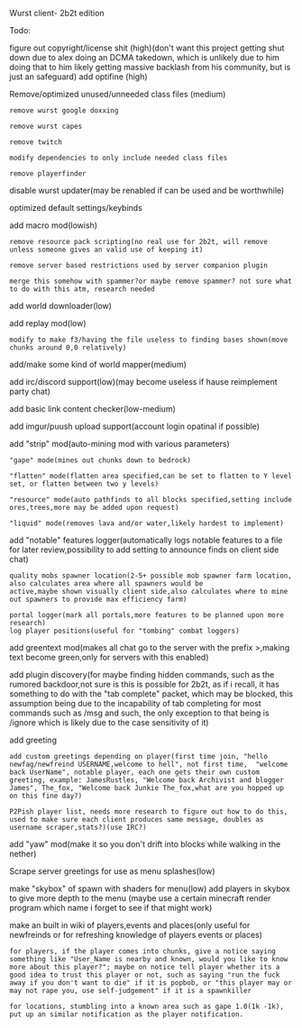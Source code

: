 Wurst client- 2b2t edition

Todo:

figure out copyright/license shit (high)(don't want this project getting shut down due to alex doing an DCMA takedown, which is unlikely due to him doing that to him likely getting massive backlash from his community, but is just an safeguard)
add optifine (high)

Remove/optimized unused/unneeded class files (medium)

    remove wurst google doxxing

    remove wurst capes

    remove twitch

    modify dependencies to only include needed class files

    remove playerfinder

disable wurst updater(may be renabled if can be used and be worthwhile)

optimized default settings/keybinds

add macro mod(lowish)

    remove resource pack scripting(no real use for 2b2t, will remove unless someone gives an valid use of keeping it)
    
    remove server based restrictions used by server companion plugin
    
    merge this somehow with spammer?or maybe remove spammer? not sure what to do with this atm, research needed

add world downloader(low)

add replay mod(low)

    modify to make f3/having the file useless to finding bases shown(move chunks around 0,0 relatively)

add/make some kind of world mapper(medium)

add irc/discord support(low)(may become useless if hause reimplement party chat)

add basic link content checker(low-medium)

add imgur/puush upload support(account login opatinal if possible)

add "strip" mod(auto-mining mod with various parameters)

    "gape" mode(mines out chunks down to bedrock)

    "flatten" mode(flatten area specified,can be set to flatten to Y level set, or flatten between two y levels)

    "resource" mode(auto pathfinds to all blocks specified,setting include ores,trees,more may be added upon request)

    "liquid" mode(removes lava and/or water,likely hardest to implement)

add "notable" features logger(automatically logs notable features to a file for later review,possibility to add setting to announce 
finds on client side chat)

    quality mobs spawner location(2-5+ possible mob spawner farm location, also calculates area where all spawners would be 
    active,maybe shown visually client side,also calculates where to mine out spawners to provide max efficiency farm)
    
    portal logger(mark all portals,more features to be planned upon more research)
    log player positions(useful for "tombing" combat loggers)

add greentext mod(makes all chat go to the server with the prefix >,making text become green,only for servers with this enabled)

add plugin discovery(for maybe finding hidden commands, such as the rumored backdoor,not sure is this is possible for 2b2t, as if i recall, it has something to do with the "tab complete" packet, which may be blocked, this assumption being due to the incapability of tab completing for most commands such as /msg and such, the only exception to that being is /ignore which is likely due to the case sensitivity of it)

add greeting
    
    add custom greetings depending on player(first time join, "hello newfag/newfreind USERNAME,welcome to hell", not first time,  "welcome back UserName", notable player, each one gets their own custom greeting, example: JamesRustles, "Welcome back Archivist and blogger James", The_fox, "Welcome back Junkie The_fox,what are you hopped up on this fine day?)
    
    P2Pish player list, needs more research to figure out how to do this, used to make sure each client produces same message, doubles as username scraper,stats?)(use IRC?)

add "yaw" mod(make it so you don't drift into blocks while walking in the nether)
 
Scrape server greetings for use as menu splashes(low)

make "skybox" of spawn with shaders for menu(low)
    add players in skybox to give more depth to the menu
    (maybe use a certain minecraft render program which name i forget to see if that might work)

make an built in wiki of players,events and places(only useful for newfreinds or for refreshing knowledge of players events or places)
    
    for players, if the player comes into chunks, give a notice saying something like "User_Name is nearby and known, would you like to know more about this player?"; maybe on notice tell player whether its a good idea to trust this player or not, such as saying "run the fuck away if you don't want to die" if it is popbob, or "this player may or may not rape you, use self-judgement" if it is a spawnkiller
    
    for locations, stumbling into a known area such as gape 1.0(1k -1k), put up an similar notification as the player notification.
